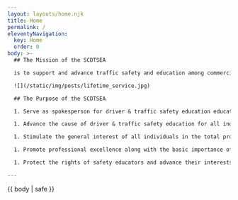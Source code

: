 ```yaml
---
layout: layouts/home.njk
title: Home
permalink: /
eleventyNavigation:
  key: Home
  order: 0
body: >-
  ## The Mission of the SCDTSEA

  is to support and advance traffic safety and education among commercial and public driving schools. The members work together to promote solutions and laws related to driver safety and education.

  ![](/static/img/posts/lifetime_service.jpg)

  ## The Purpose of the SCDTSEA

  1. Serve as spokesperson for driver & traffic safety education educators in South Carolina

  1. Advance the cause of driver & traffic safety education for all individuals.

  1. Stimulate the general interest of all individuals in the total program of driver & traffic safety through a wide variety of informative resources.

  1. Promote professional excellence along with the basic importance of the safety educator in the learning process.

  1. Protect the rights of safety educators and advance their interests and welfare.

---
```

{{ body | safe }}